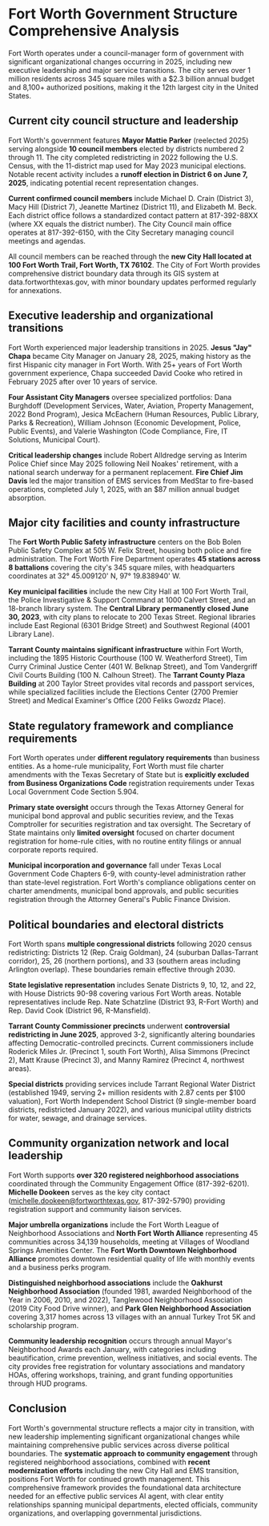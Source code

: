 # Fort Worth Government Structure Comprehensive Analysis

Fort Worth operates under a council-manager form of government with significant organizational changes occurring in 2025, including new executive leadership and major service transitions. The city serves over 1 million residents across 345 square miles with a $2.3 billion annual budget and 8,100+ authorized positions, making it the 12th largest city in the United States.

## Current city council structure and leadership

Fort Worth's government features **Mayor Mattie Parker** (reelected 2025) serving alongside **10 council members** elected by districts numbered 2 through 11. The city completed redistricting in 2022 following the U.S. Census, with the 11-district map used for May 2023 municipal elections. Notable recent activity includes a **runoff election in District 6 on June 7, 2025**, indicating potential recent representation changes.

**Current confirmed council members** include Michael D. Crain (District 3), Macy Hill (District 7), Jeanette Martinez (District 11), and Elizabeth M. Beck. Each district office follows a standardized contact pattern at 817-392-88XX (where XX equals the district number). The City Council main office operates at 817-392-6150, with the City Secretary managing council meetings and agendas.

All council members can be reached through the **new City Hall located at 100 Fort Worth Trail, Fort Worth, TX 76102**. The City of Fort Worth provides comprehensive district boundary data through its GIS system at data.fortworthtexas.gov, with minor boundary updates performed regularly for annexations.

## Executive leadership and organizational transitions

Fort Worth experienced major leadership transitions in 2025. **Jesus "Jay" Chapa** became City Manager on January 28, 2025, making history as the first Hispanic city manager in Fort Worth. With 25+ years of Fort Worth government experience, Chapa succeeded David Cooke who retired in February 2025 after over 10 years of service.

**Four Assistant City Managers** oversee specialized portfolios: Dana Burghdoff (Development Services, Water, Aviation, Property Management, 2022 Bond Program), Jesica McEachern (Human Resources, Public Library, Parks & Recreation), William Johnson (Economic Development, Police, Public Events), and Valerie Washington (Code Compliance, Fire, IT Solutions, Municipal Court).

**Critical leadership changes** include Robert Alldredge serving as Interim Police Chief since May 2025 following Neil Noakes' retirement, with a national search underway for a permanent replacement. **Fire Chief Jim Davis** led the major transition of EMS services from MedStar to fire-based operations, completed July 1, 2025, with an $87 million annual budget absorption.

## Major city facilities and county infrastructure

The **Fort Worth Public Safety infrastructure** centers on the Bob Bolen Public Safety Complex at 505 W. Felix Street, housing both police and fire administration. The Fort Worth Fire Department operates **45 stations across 8 battalions** covering the city's 345 square miles, with headquarters coordinates at 32° 45.009120' N, 97° 19.838940' W.

**Key municipal facilities** include the new City Hall at 100 Fort Worth Trail, the Police Investigative & Support Command at 1000 Calvert Street, and an 18-branch library system. The **Central Library permanently closed June 30, 2023**, with city plans to relocate to 200 Texas Street. Regional libraries include East Regional (6301 Bridge Street) and Southwest Regional (4001 Library Lane).

**Tarrant County maintains significant infrastructure** within Fort Worth, including the 1895 Historic Courthouse (100 W. Weatherford Street), Tim Curry Criminal Justice Center (401 W. Belknap Street), and Tom Vandergriff Civil Courts Building (100 N. Calhoun Street). The **Tarrant County Plaza Building** at 200 Taylor Street provides vital records and passport services, while specialized facilities include the Elections Center (2700 Premier Street) and Medical Examiner's Office (200 Feliks Gwozdz Place).

## State regulatory framework and compliance requirements

Fort Worth operates under **different regulatory requirements** than business entities. As a home-rule municipality, Fort Worth must file charter amendments with the Texas Secretary of State but is **explicitly excluded from Business Organizations Code** registration requirements under Texas Local Government Code Section 5.904.

**Primary state oversight** occurs through the Texas Attorney General for municipal bond approval and public securities review, and the Texas Comptroller for securities registration and tax oversight. The Secretary of State maintains only **limited oversight** focused on charter document registration for home-rule cities, with no routine entity filings or annual corporate reports required.

**Municipal incorporation and governance** fall under Texas Local Government Code Chapters 6-9, with county-level administration rather than state-level registration. Fort Worth's compliance obligations center on charter amendments, municipal bond approvals, and public securities registration through the Attorney General's Public Finance Division.

## Political boundaries and electoral districts

Fort Worth spans **multiple congressional districts** following 2020 census redistricting: Districts 12 (Rep. Craig Goldman), 24 (suburban Dallas-Tarrant corridor), 25, 26 (northern portions), and 33 (southern areas including Arlington overlap). These boundaries remain effective through 2030.

**State legislative representation** includes Senate Districts 9, 10, 12, and 22, with House Districts 90-98 covering various Fort Worth areas. Notable representatives include Rep. Nate Schatzline (District 93, R-Fort Worth) and Rep. David Cook (District 96, R-Mansfield).

**Tarrant County Commissioner precincts** underwent **controversial redistricting in June 2025**, approved 3-2, significantly altering boundaries affecting Democratic-controlled precincts. Current commissioners include Roderick Miles Jr. (Precinct 1, south Fort Worth), Alisa Simmons (Precinct 2), Matt Krause (Precinct 3), and Manny Ramirez (Precinct 4, northwest areas).

**Special districts** providing services include Tarrant Regional Water District (established 1949, serving 2+ million residents with 2.87 cents per $100 valuation), Fort Worth Independent School District (9 single-member board districts, redistricted January 2022), and various municipal utility districts for water, sewage, and drainage services.

## Community organization network and local leadership

Fort Worth supports **over 320 registered neighborhood associations** coordinated through the Community Engagement Office (817-392-6201). **Michelle Dookeen** serves as the key city contact (michelle.dookeen@fortworthtexas.gov, 817-392-5790) providing registration support and community liaison services.

**Major umbrella organizations** include the Fort Worth League of Neighborhood Associations and **North Fort Worth Alliance** representing 45 communities across 34,139 households, meeting at Villages of Woodland Springs Amenities Center. The **Fort Worth Downtown Neighborhood Alliance** promotes downtown residential quality of life with monthly events and a business perks program.

**Distinguished neighborhood associations** include the **Oakhurst Neighborhood Association** (founded 1981, awarded Neighborhood of the Year in 2006, 2010, and 2022), Tanglewood Neighborhood Association (2019 City Food Drive winner), and **Park Glen Neighborhood Association** covering 3,317 homes across 13 villages with an annual Turkey Trot 5K and scholarship program.

**Community leadership recognition** occurs through annual Mayor's Neighborhood Awards each January, with categories including beautification, crime prevention, wellness initiatives, and social events. The city provides free registration for voluntary associations and mandatory HOAs, offering workshops, training, and grant funding opportunities through HUD programs.

## Conclusion

Fort Worth's governmental structure reflects a major city in transition, with new leadership implementing significant organizational changes while maintaining comprehensive public services across diverse political boundaries. The **systematic approach to community engagement** through registered neighborhood associations, combined with **recent modernization efforts** including the new City Hall and EMS transition, positions Fort Worth for continued growth management. This comprehensive framework provides the foundational data architecture needed for an effective public services AI agent, with clear entity relationships spanning municipal departments, elected officials, community organizations, and overlapping governmental jurisdictions.
